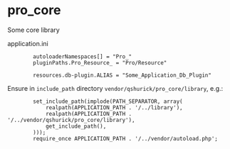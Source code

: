 pro_core
========

Some core library

application.ini

```
        autoloaderNamespaces[] = "Pro_"
        pluginPaths.Pro_Resource_ = "Pro/Resource"
    
        resources.db-plugin.ALIAS = "Some_Application_Db_Plugin"
```

Ensure in ```include_path``` directory ```vendor/qshurick/pro_core/library```, e.g.:

```
        set_include_path(implode(PATH_SEPARATOR, array(
            realpath(APPLICATION_PATH . '/../library'),
            realpath(APPLICATION_PATH . '/../vendor/qshurick/pro_core/library'),
            get_include_path(),
        )));
        require_once APPLICATION_PATH . '/../vendor/autoload.php';
```
